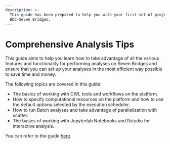 ```yaml
---
description: >-
  This guide has been prepared to help you with your first set of projects on
  BDC-Seven Bridges.
---
```


# Comprehensive Analysis Tips

This guide aims to help you learn how to take advantage of all the various features and functionality for performing analyses on Seven Bridges and ensure that you can set up your analyses in the most efficient way possible to save time and money.&#x20;

The following topics are covered in this guide:

* The basics of working with CWL tools and workflows on the platform.&#x20;
* How to specify computational resources on the platform and how to use the default options selected by the execution scheduler.&#x20;
* How to run Batch analyses and take advantage of parallelization with scatter.&#x20;
* The basics of working with Jupyterlab Notebooks and Rstudio for interactive analysis.

You can refer to the guide [here](https://sb-biodatacatalyst.readme.io/page/comprehensive-tips-for-reliable-and-efficient-analysis-set-up).
